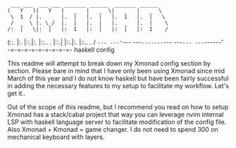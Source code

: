      ___ ___  ___ ___ _______ ______  _______ ______   
    (   Y   )|   Y   |   _   |   _  \|   _   |   _  \  
     \  1  / |.      |.  |   |.  |   |.  1   |.  |   \ 
     /  _  \ |. \_/  |.  |   |.  |   |.  _   |.  |    \
    /:  |   \|:  |   |:  1   |:  |   |:  |   |:  1    /
   (::. |:.  |::.|:. |::.. . |::.|   |::.|:. |::.. . / 
    `--- ---'`--- ---`-------`--- ---`--- ---`------'  
                   -=-=-=-=-=-=-=-=-=- haskell config 


  This readme will attempt to break down my Xmonad config section by section. Please bare in mind that I have only been using Xmonad since mid March of this year and I do not know haskell but have been fairly successful in adding the necessary features to my setup to facilitate my workflow. Let's get it..

  Out of the scope of this readme, but I recommend you read on how to setup Xmonad has a stack/cabal project that way you can leverage nvim internal LSP with haskell language server to facilitate modification of the config file. Also Xmonad + Kmonad = game changer. I do not need to spend 300 on mechanical keyboard with layers. 
